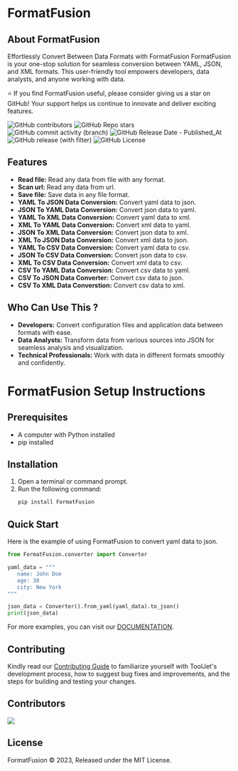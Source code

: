 # **FormatFusion**

## About FormatFusion

Effortlessly Convert Between Data Formats with FormatFusion
FormatFusion is your one-stop solution for seamless conversion between YAML, JSON, and XML formats. This user-friendly tool empowers developers, data analysts, and anyone working with data.

:star: If you find FormatFusion useful, please consider giving us a star on GitHub! Your support helps us continue to innovate and deliver exciting features.

![GitHub contributors](https://img.shields.io/github/contributors/aliftech/FormatFusion)
![GitHub Repo stars](https://img.shields.io/github/stars/aliftech/FormatFusion)
![GitHub commit activity (branch)](https://img.shields.io/github/commit-activity/w/aliftech/FormatFusion/master)
![GitHub Release Date - Published_At](https://img.shields.io/github/release-date/aliftech/FormatFusion)
![GitHub release (with filter)](https://img.shields.io/github/v/release/aliftech/FormatFusion)
![GitHub License](https://img.shields.io/github/license/aliftech/FormatFusion)

## Features

- **Read file:** Read any data from file with any format.
- **Scan url:** Read any data from url.
- **Save file:** Save data in any file format.
- **YAML To JSON Data Conversion:** Convert yaml data to json.
- **JSON To YAML Data Conversion:** Convert json data to yaml.
- **YAML To XML Data Conversion:** Convert yaml data to xml.
- **XML To YAML Data Conversion:** Convert xml data to yaml.
- **JSON To XML Data Conversion:** Convert json data to xml.
- **XML To JSON Data Conversion:** Convert xml data to json.
- **YAML To CSV Data Conversion:** Convert yaml data to csv.
- **JSON To CSV Data Conversion:** Convert json data to csv.
- **XML To CSV Data Conversion:** Convert xml data to csv.
- **CSV To YAML Data Conversion:** Convert csv data to yaml.
- **CSV To JSON Data Converter:** Convert csv data to json.
- **CSV To XML Data Converstion:** Convert csv data to xml.

## Who Can Use This ?

- **Developers:** Convert configuration files and application data between formats with ease.
- **Data Analysts:** Transform data from various sources into JSON for seamless analysis and visualization.
- **Technical Professionals:** Work with data in different formats smoothly and confidently.

# FormatFusion Setup Instructions

## Prerequisites

- A computer with Python installed
- pip installed

## Installation

1. Open a terminal or command prompt.
2. Run the following command:
   ```bash
   pip install FormatFusion
   ```

## Quick Start

Here is the example of using FormatFusion to convert yaml data to json.

```python
from FormatFusion.converter import Converter

yaml_data = """
   name: John Doe
   age: 30
   city: New York
"""

json_data = Converter().from_yaml(yaml_data).to_json()
print(json_data)
```

For more examples, you can visit our [DOCUMENTATION](DOCUMENTATION).

## Contributing

Kindly read our [Contributing Guide](CONTRIBUTING.md) to familiarize yourself with ToolJet's development process, how to suggest bug fixes and improvements, and the steps for building and testing your changes. <br>

## Contributors

<a href="https://github.com/aliftech/FormatFusion/graphs/contributors">
  <img src="https://contrib.rocks/image?repo=aliftech/FormatFusion" />
</a>

## License

FormatFusion © 2023, Released under the MIT License.
